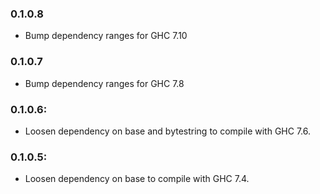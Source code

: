 ### 0.1.0.8

  - Bump dependency ranges for GHC 7.10

### 0.1.0.7

  - Bump dependency ranges for GHC 7.8

### 0.1.0.6:

  - Loosen dependency on base and bytestring to compile with GHC 7.6.

### 0.1.0.5:

  - Loosen dependency on base to compile with GHC 7.4.
